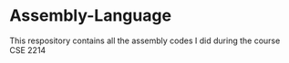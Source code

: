 # Assembly-Language

This respository contains all the assembly codes I did during the course CSE 2214
